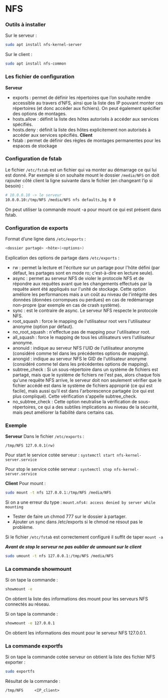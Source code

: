 # NFS

### Outils à installer
Sur le serveur : 
```bash
sudo apt install nfs-kernel-server
```
Sur le client :
```bash
sudo apt install nfs-common
```

### Les fichier de configuration
**Serveur**
- exports : permet de définir les répertoires que l’on souhaite rendre accessible au travers d’NFS, ainsi que la liste des IP pouvant monter ces répertoires (et donc accéder aux fichiers). On peut également spécifier des options de montages. 
- hosts.allow : définit la liste des hôtes autorisés à accéder aux services spécifiés. 
- hosts.deny : définit la liste des hôtes explicitement non autorisés à accéder aux services spécifiés. 
**Client**
- fstab : permet de définir des règles de montages permanentes pour les espaces de stockage

### Configuration de fstab
Le fichier ```/etc/fstab``` est un fichier qui va monter au démarrage ce qui lui est donné.
Par exemple si on souhaite mount le dossier ```/media/NFS``` on doit rajouter côté client la ligne suivante dans le fichier (en changeant l’ip si besoin) : 
```bash
# 10.0.0.10 -> le serveur
10.0.0.10:/tmp/NFS /media/NFS nfs defaults,bg 0 0 
```
On peut utiliser la commande mount -a pour mount ce qui est présent dans fstab.

### Configuration de exports
Format d’une ligne dans ```/etc/exports``` :
```bash
<dossier partagé> <hôte>(<options>)
```

Explication des options de partage dans ```/etc/exports``` : 
- rw : permet la lecture et l'écriture sur un partage pour l'hôte défini (par défaut, les partages sont en mode ro; c'est-à-dire en lecture seule).
- async : permet au serveur NFS de violer le protocole NFS et de répondre aux requêtes avant que les changements effectués par la requête aient été appliqués sur l'unité de stockage. Cette option améliore les performances mais a un coût au niveau de l'intégrité des données (données corrompues ou perdues) en cas de redémarrage non-propre (par exemple en cas de crash système).
- sync : est le contraire de async. Le serveur NFS respecte le protocole NFS.
- root_squash : force le mapping de l'utilisateur root vers l'utilisateur anonyme (option par défaut).
- no_root_squash : n'effectue pas de mapping pour l'utilisateur root.
- all_squash : force le mapping de tous les utilisateurs vers l'utilisateur anonyme.
- anonuid : indique au serveur NFS l'UID de l'utilisateur anonyme (considéré comme tel dans les précédentes options de mapping).
- anongid : indique au serveur NFS le GID de l'utilisateur anonyme (considéré comme tel dans les précédentes options de mapping).
- subtree_check : Si un sous-répertoire dans un système de fichiers est partagé, mais que le système de fichiers ne l'est pas, alors chaque fois qu'une requête NFS arrive, le serveur doit non seulement vérifier que le fichier accédé est dans le système de fichiers approprié (ce qui est facile), mais aussi qu'il est dans l'arborescence partagée (ce qui est plus compliqué). Cette vérification s'appelle subtree_check.
- no_subtree_check : Cette option neutralise la vérification de sous-répertoires, ce qui a des subtiles implications au niveau de la sécurité, mais peut améliorer la fiabilité dans certains cas.

### Exemple
**Serveur**
Dans le fichier ```/etc/exports``` : 
```
/tmp/NFS 127.0.0.1(rw)
```
Pour start le service cotée serveur : 
```systemctl start nfs-kernel-server.service```

Pour stop le service cotée serveur : 
```systemctl stop nfs-kernel-server.service```

**Client**
Pour mount : 
```bash
sudo mount -t nfs 127.0.0.1:/tmp/NFS /media/NFS
```

Si on a une erreur du type :  ```mount.nfs4: access denied by server while mounting```
- Tester de faire un chmod 777 sur le dossier à partager.
- Ajouter un sync dans /etc/exports si le chmod ne résout pas le problème.

Si le fichier ```/etc/fstab``` est correctement configuré il suffit de taper ```mount -a```

***Avant de stop le serveur ne pas oublier de unmount sur le client***
```bash
sudo umount -t nfs 127.0.0.1:/tmp/NFS /media/NFS
```

### La commande showmount 
Si on tape la commande : 
```bash
showmount -e
```
On obtient la liste des informations des mount pour les serveurs NFS connectés au réseau.

Si on tape la commande : 
```bash
showmount -e 127.0.0.1
```
On obtient les informations des mount pour le serveur NFS 127.0.0.1.

### La commande exportfs

Si on tape la commande cotée serveur on obtient la liste des fichier NFS exporter : 
```bash
sudo exportfs
```

Résultat de la commande : 
```
/tmp/NFS     <IP_client>
```
